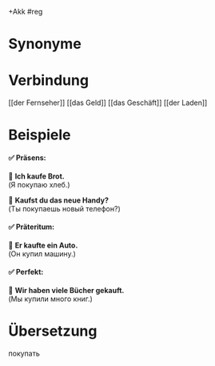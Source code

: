 +Akk
#reg
# Synonyme

# Verbindung 
[[der Fernseher]]
[[das Geld]]
[[das Geschäft]]
[[der Laden]]

# Beispiele
#### ✅ Präsens:

🔹 **Ich kaufe Brot.**  
(Я покупаю хлеб.)

🔹 **Kaufst du das neue Handy?**  
(Ты покупаешь новый телефон?)

#### ✅ Präteritum:

🔹 **Er kaufte ein Auto.**  
(Он купил машину.)

#### ✅ Perfekt:

🔹 **Wir haben viele Bücher gekauft.**  
(Мы купили много книг.)

# Übersetzung
покупать
